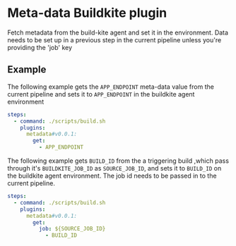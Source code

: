 # Meta-data Buildkite plugin

Fetch metadata from the build-kite agent and set it in the environment. Data needs to be set up in a previous step in the current pipeline unless you're providing the 'job' key

## Example

The following example gets the `APP_ENDPOINT` meta-data value from the current pipeline and sets it to `APP_ENDPOINT` in the buildkite agent environment 

```yaml
steps: 
  - command: ./scripts/build.sh
    plugins:
      metadata#v0.0.1:
        get:
          - APP_ENDPOINT
```

The following example gets `BUILD_ID` from the a triggering build ,which pass through it's `BUILDKITE_JOB_ID` as `SOURCE_JOB_ID`, and sets it to `BUILD_ID` on the buildkite agent environment. The job id needs to be passed in to the current pipeline. 

```yaml
steps: 
  - command: ./scripts/build.sh
    plugins:
      metadata#v0.0.1:
        get:
          job: ${SOURCE_JOB_ID}
            - BUILD_ID
```
